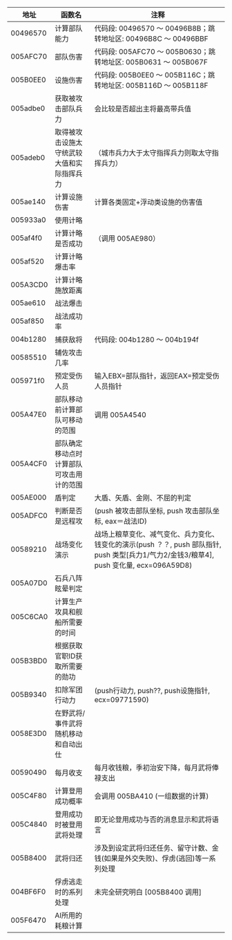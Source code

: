 | 地址     | 函数名                                     | 注释                                                                                                                                      |
| -------- | ------------------------------------------ | ----------------------------------------------------------------------------------------------------------------------------------------- |
| 00496570 | 计算部队能力                               | 代码段: 00496570 ～ 00496B8B；跳转地址区: 00496B8C ～ 00496BBF                                                                            |
| 005AFC70 | 部队伤害                                   | 代码段: 005AFC70 ～ 005B0630；跳转地址区: 005B0631 ～ 005B067F                                                                            |
| 005B0EE0 | 设施伤害                                   | 代码段: 005B0EE0 ～ 005B116C；跳转地址区: 005B116D ～ 005B118F                                                                            |
| 005adbe0 | 获取被攻击部队兵力                         | 会比较是否超出主将最高带兵值                                                                                                              |
| 005adeb0 | 取得被攻击设施太守统武较大值和实际指挥兵力 | （城市兵力大于太守指挥兵力则取太守指挥兵力）                                                                                              |
| 005ae140 | 计算设施伤害                               | 计算各类固定+浮动类设施的伤害值                                                                                                           |
| 005933a0 | 使用计略                                   |                                                                                                                                           |
| 005af4f0 | 计算计略是否成功                           | （调用 005AE980）                                                                                                                         |
| 005af520 | 计算计略爆击率                             |                                                                                                                                           |
| 005A3CD0 | 计算计略施放距离                           |                                                                                                                                           |
| 005ae610 | 战法爆击                                   |                                                                                                                                           |
| 005af850 | 战法成功率                                 |                                                                                                                                           |
| 004b1280 | 捕获敌将                                   | 代码段: 004b1280 ～ 004b194f                                                                                                              |
| 00585510 | 辅佐攻击几率                               |                                                                                                                                           |
| 005971f0 | 预定受伤人员                               | 输入EBX=部队指针，返回EAX=预定受伤人员指针                                                                                                |
| 005A47E0 | 部队移动前计算部队可移动的范围             | 调用 005A4540                                                                                                                             |
| 005A4CF0 | 部队确定移动点时计算部队可攻击用计的范围   |                                                                                                                                           |
| 005AE000 | 盾判定                                     | 大盾、矢盾、金刚、不屈的判定                                                                                                              |
| 005ADFC0 | 判断是否是远程攻                           | (push 被攻击部队坐标, push 攻击部队坐标, eax＝战法ID)                                                                                     |
| 00589210 | 战场变化演示                               | 战场上粮草变化、减气变化、兵力变化、钱变化的演示(push ？？, push 部队指针, push 类型[兵力1/气力2/金钱3/粮草4], push 变化量, ecx=096A59D8) |
| 005A07D0 | 石兵八阵眩晕判定                           |                                                                                                                                           |
| 005C6CA0 | 计算生产攻具和舰船所需要的时间             |                                                                                                                                           |
| 005B3BD0 | 根据获取官职ID获取所需要的勋功             |                                                                                                                                           |
| 005B9340 | 扣除军团行动力                             | (push行动力, push??, push设施指针, ecx=09771590)                                                                                          |
| 0058E3D0 | 在野武将/事件武将随机移动和自动出仕        |                                                                                                                                           |
| 00590490 | 每月收支                                   | 每月收钱粮，季初治安下降，每月武将俸禄支出                                                                                                |
| 005C4F80 | 计算登用成功概率                           | 会调用 005BA410 (一组数据的计算)                                                                                                          |
| 005C4840 | 登用成功时被登用武将处理                   | 即无论登用成功与否的消息显示和武将语言                                                                                                    |
| 005B8400 | 武将归还                                   | 涉及到设定武将归还任务、留守计数、金钱(如果是外交失败)、俘虏(逃回)等一系列处理                                                            |
| 004BF6F0 | 俘虏逃走时的系列处理                       | 未完全研究明白 [005B8400 调用]                                                                                                            |
| 005F6470 | AI所用的耗粮计算                           |                                                                                                                                           |
